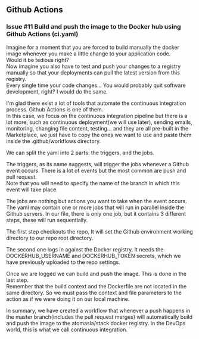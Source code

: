 ## Github Actions

### Issue #11 Build and push the image to the Docker hub using Github Actions (ci.yaml)
Imagine for a moment that you are forced to build manually the docker image whenever you make a little change to your application code.  
Would it be tedious right?  
Now imagine you also have to test and push your changes to a registry manually so that your deployments can pull the latest version from this registry.  
Every single time your code changes... You would probably quit software development, right? I would do the same. 

I'm glad there exist a lot of tools that automate the continuous integration process. Github Actions is one of them.  
In this case, we focus on the continuous integration pipeline but there is a lot more, such as continuous deployment(we will use later), sending emails, monitoring, changing file content, testing... and they are all pre-built in the Marketplace, we just have to copy the ones we want to use and paste them inside the .github/workflows directory.

We can split the yaml into 2 parts: the triggers, and the jobs.  

The triggers, as its name suggests, will trigger the jobs whenever a Github event occurs. There is a lot of events but the most common are push and pull request.  
Note that you will need to specify the name of the branch in which this event will take place. 

The jobs are nothing but actions you want to take when the event occurs. The yaml may contain one or more jobs that will run in parallel inside the Github servers. In our file, there is only one job, but it contains 3 different steps, these will run sequentially.

The first step checkouts the repo, It will set the Github environment working directory to our repo root directory.

The second one logs in against the Docker registry. It needs the DOCKERHUB_USERNAME and DOCKERHUB_TOKEN secrets, which we have previously uploaded to the repo settings.

Once we are logged we can build and push the image. This is done in the last step.  
Remember that the build context and the Dockerfile are not located in the same directory. So we must pass the context and file parameters to the action as if we were doing it on our local machine.

In summary, we have created a workflow that whenever a push happens in the master branch(includes the pull request merges) will automatically build and push the image to the atomasla/stack docker registry. In the DevOps world, this is what we call continuous integration.
